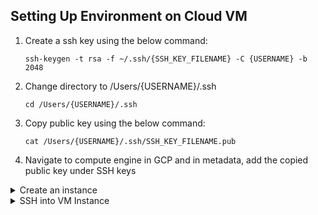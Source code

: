 ## Setting Up Environment on Cloud VM

1. Create a ssh key using the below command:
   ```ssh
   ssh-keygen -t rsa -f ~/.ssh/{SSH_KEY_FILENAME} -C {USERNAME} -b 2048
   ```
2. Change directory to /Users/{USERNAME}/.ssh
   ```ssh
   cd /Users/{USERNAME}/.ssh
   ```
3. Copy public key using the below command:
   ```ssh
   cat /Users/{USERNAME}/.ssh/SSH_KEY_FILENAME.pub
   ```
4. Navigate to compute engine in GCP and in metadata, add the copied public key under SSH keys

<details><summary>Create an instance</summary>

1. Under VM Instances, create a new VM Instance
2. Choose the region close to your location
3. e2-standard-4 is preferable machine type
4. Change bootdisk to Ubuntu (Ubuntu 20.04 LTS)
5. Change size to 30gb

</details>

<details><summary> SSH into VM Instance</summary>

1. Copy the External IP from the VM instance
2. SSH into instance (-i means identity)
   ```ssh
   ssh -i ~/.ssh/gcp {USERNAME}@{EXTERNAL_IP}
   ```
3. To check the configuration fo the machine:
   ```ssh
   htop
   ```
4. Use the below code sequentially to download anaconda in cloud machine
   ```ssh
   wget https://repo.anaconda.com/archive/Anaconda3-2023.03-1-Linux-x86_64.sh
   ```
   ```ssh
   bash Anaconda3-2023.03-1-Linux-x86_64.sh
   ```
5. Create a config file for SSH
   ```
   cd {LOCATION_TO_SSH_FOLDER}
   ```
   ```ssh
   touch config
   ```
   ```ssh
   code config
   ```
6. Below configuration needs to be added to the file
   ```config
   Host dtc-de-yellow-taxi-trips
         HostName {EXTERNAL_IP}
         User {USERNAME}
         IdentityFile {ABSOULTE_PATH_TO_SSH_KEY}
   ```
   ```
   source .bashrc
   ```
   * After this we can ssh directly using the below comand
   ```
   ssh {HostName}
   ```

7. Install docker in cloud VM
   ```ssh
   sudo apt-get update
   ```
   ```ssh
   sudo apt-get install docker.io
   ```

8. Install Remote - SSH extension and connect to Host using the bottom left icon <>

9. Follow the instructions from [this](https://github.com/sindresorhus/guides/blob/main/docker-without-sudo.md) link to use docker without sudo

10. Install docker compose from [this](https://github.com/docker/compose/releases) link
    1.  Download the latest version by copying the link of linu-x86
    2.  Create a new folder bin in the cloud vm
         ```ssh
         mkdir bin
         ```
         ```ssh
         cd bin
         ```
    3. Use the below comand to install docker compose
       ```
       wget https://github.com/docker/compose/releases/download/v2.19.0/docker-compose-darwin-x86_64 -O docker-compose
       ```
    4. Make this file executable
       ```ssh
       chmod +x docker-compose
       ```
    5. Make the bin directory executable by opening .bashrc with nano/vim and    add the below path at the end
       ```
       export PATH="${HOME}/bin:${PATH}"
       ``` 
    12. Clone this github repository to the cloud vm
       ```ssh
       git clone 
       ```
</details>

